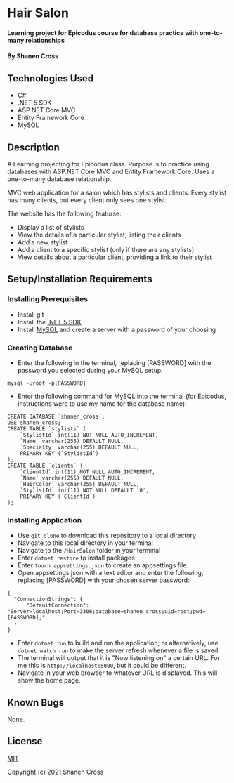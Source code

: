# Hair Salon

#### Learning project for Epicodus course for database practice with one-to-many relationships

#### By Shanen Cross

## Technologies Used

* C#
* .NET 5 SDK
* ASP.NET Core MVC
* Entity Framework Core
* MySQL

## Description

A Learning projecting for Epicodus class. Purpose is to practice using databases with ASP.NET Core MVC and Entity Framework Core. Uses a one-to-many database relationship.

MVC web application for a salon which has stylists and clients. Every stylist has many clients, but every client only sees one stylist.

The website has the following featurse:
* Display a list of stylists
* View the details of a particular stylist, listing their clients
* Add a new stylist
* Add a client to a specific stylist (only if there are any stylists)
* View details about a particular client, providing a link to their stylist

## Setup/Installation Requirements

### Installing Prerequisites
* Install git
* Install the [.NET 5 SDK](https://dotnet.microsoft.com/download/dotnet/5.0)
* Install [MySQL](https://dev.mysql.com/downloads/mysql/) and create a server with a password of your choosing

### Creating Database
* Enter the following in the terminal, replacing \[PASSWORD\] with the password you selected during your MySQL setup: 
```
mysql -uroot -p[PASSWORD]
```
* Enter the following command for MySQL into the terminal (for Epicodus, instructions were to use my name for the database name):
```
CREATE DATABASE `shanen_cross`;
USE shanen_cross;
CREATE TABLE `stylists` (
    `StylistId` int(11) NOT NULL AUTO_INCREMENT,
    `Name` varchar(255) DEFAULT NULL,
    `Specialty` varchar(255) DEFAULT NULL,
    PRIMARY KEY (`StylistId`)
);
CREATE TABLE `clients` (
    `ClientId` int(11) NOT NULL AUTO_INCREMENT,
    `Name` varchar(255) DEFAULT NULL,
    `HairColor` varchar(255) DEFAULT NULL,
    `StylistId` int(11) NOT NULL DEFAULT '0',
    PRIMARY KEY (`ClientId`)
);
```

### Installing Application
* Use ```git clone``` to download this repository to a local directory
* Navigate to this local directory in your terminal
* Navigate to the ```/HairSalon``` folder in your terminal
* Enter ```dotnet restore``` to install packages
* Enter ```touch appsettings.json``` to create an appsettings file.
* Open appsettings.json with a text editor and enter the following, replacing \[PASSWORD\] with your chosen server password:
```
{
  "ConnectionStrings": {
      "DefaultConnection": "Server=localhost;Port=3306;database=shanen_cross;uid=root;pwd=[PASSWORD];"
  }
}
```
* Enter ```dotnet run``` to build and run the application; or alternatively, use ```dotnet watch run``` to make the server refresh whenever a file is saved
* The terminal will output that it is "Now listening on" a certain URL. For me this is ```http://localhost:5000```, but it could be different.
* Navigate in your web browser to whatever URL is displayed. This will show the home page.

## Known Bugs

None.

## License

[MIT](LICENSE)

Copyright (c) 2021 Shanen Cross

